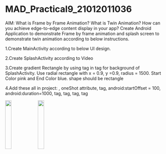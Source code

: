 # MAD_Practical9_21012011036
AIM: What is Frame by Frame Animation? What is Twin Animation? How can you achieve edge-to-edge content display in your app?  Create Android Application to demonstrate Frame by frame animation and splash screen to demonstrate twin animation according to below instructions.

1.Create MainActivity according to below UI design.

2.Create SplashActivity according to Video

3.Create gradient Rectangle by using <gradient> tag in <shape> tag for background of SplashActivity. Use radial rectangle with x = 0.9, y =0.9, radius = 1500. Start Color pink and End Color blue. shape should be rectangle

4.Add these all in project: <animation-list>, oneShot attribute, <set> tag, android:startOffset = 100, android:duration=1000, <scale> tag, <translate> tag, <rotate> tag, <alpha> tag

<img src="https://github.com/Krishna7249/MAD_Practical9_21012011036/assets/98690735/978786ce-4dd6-46cf-b1c7-adf07c19f5e0" width=20% height=20%>
<img src="https://github.com/Krishna7249/MAD_Practical9_21012011036/assets/98690735/b081856d-1ffa-488c-9723-5e994ee1bb9f" width=20% height=20%>
